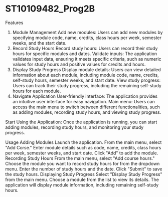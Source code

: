 # ST10109482_Prog2B

Features
1. Module Management
Add new modules: Users can add new modules by specifying module code, name, credits, class hours per week, semester weeks, and the start date.
2. Record Study Hours
Record study hours: Users can record their study hours for specific modules and dates.
Validate inputs: The application validates input data, ensuring it meets specific criteria, such as numeric values for study hours and positive values for credits and hours.
3. Display Study Progress
Display module details: Users can view detailed information about each module, including module code, name, credits, self-study hours, semester weeks, and start date.
View study progress: Users can track their study progress, including the remaining self-study hours for each module.
4. Navigate Application
User-friendly interface: The application provides an intuitive user interface for easy navigation.
Main menu: Users can access the main menu to switch between different functionalities, such as adding modules, recording study hours, and viewing study progress.

Start Using the Application: Once the application is running, you can start adding modules, recording study hours, and monitoring your study progress.

Usage
Adding Modules
Launch the application.
From the main menu, select "Add Corse."
Enter module details such as code, name, credits, class hours per week, semester weeks, and start date.
Click "Add" to add the module.
Recording Study Hours
From the main menu, select "Add course hours."
Choose the module you want to record study hours for from the dropdown menu.
Enter the number of study hours and the date.
Click "Submit" to save the study hours.
Displaying Study Progress
Select "Display Study Progress" from the main menu.
Choose a module from the list to view its details.
The application will display module information, including remaining self-study hours.
